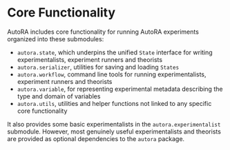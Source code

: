 # Core Functionality

AutoRA includes core functionality for running AutoRA experiments organized into these submodules:

- `autora.state`, which underpins the unified `State` interface for writing experimentalists, experiment runners and 
  theorists
- `autora.serializer`, utilities for saving and loading `States`
- `autora.workflow`, command line tools for running experimentalists, experiment runners and theorists
- `autora.variable`, for representing experimental metadata describing the type and domain of variables
- `autora.utils`, utilities and helper functions not linked to any specific core functionality  

It also provides some basic experimentalists in the `autora.experimentalist` submodule. However, most 
genuinely useful experimentalists and theorists are provided as optional dependencies to the `autora` package.

